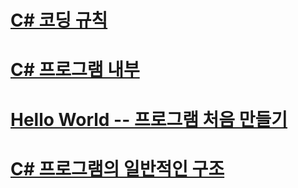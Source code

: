 # [C# 코딩 규칙](coding-conventions.md)
# [C# 프로그램 내부](index.md)
# [Hello World -- 프로그램 처음 만들기](hello-world-your-first-program.md)
# [C# 프로그램의 일반적인 구조](general-structure-of-a-csharp-program.md)

